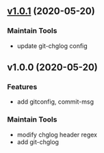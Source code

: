 
<a name="v1.0.1"></a>
## [v1.0.1](http://gitlab.elta.tv/chi/gitflow/compare/v1.0.0...v1.0.1) (2020-05-20)

### Maintain Tools

* update git-chglog config


<a name="v1.0.0"></a>
## v1.0.0 (2020-05-20)

### Features

* add gitconfig, commit-msg

### Maintain Tools

* modify chglog header regex
* add git-chglog

